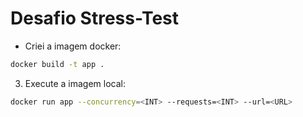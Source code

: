 # Desafio Stress-Test

   * Criei a imagem docker:
   ```bash
   docker build -t app .
   ```
   3. Execute a imagem local:
   ```bash
   docker run app --concurrency=<INT> --requests=<INT> --url=<URL>
   ```
